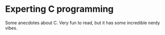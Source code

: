 # Experting C programming

Some anecdotes about C. Very fun to read, but it has some incredible nerdy vibes.
